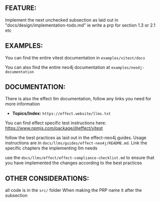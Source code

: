 ## FEATURE:

Implement the next unchecked subsection as laid out in "docs/design/implementation-todo.md"
ie write a prp for section 1.3 or 2.1 etc

## EXAMPLES:

You can find the entire vitest documentation in `examples/vitest/docs`

You can also find the entire neo4j documentation at `examples/neo4j-documentation`

## DOCUMENTATION:

There is also the effect llm documentation, follow any links you need for more information

- **Topics/Index:** `https://effect.website/llms.txt`

You can find effect specific test instructions here: https://www.npmjs.com/package/@effect/vitest

follow the best practices as laid out in the effect-neo4j guides. Usage instructions are in `docs/llms/guides/effect-neo4j/README.md`. Link the specific chapters the implementing llm needs

use the `docs/llms/effect/effect-compliance-checklist.md` to ensure that you have implemented the changes according to the best practices

## OTHER CONSIDERATIONS:

all code is in the `src/` folder
When making the PRP name it after the subsection
